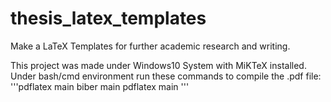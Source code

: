 # thesis_latex_templates
Make a LaTeX Templates for further academic research and writing.

This project was made under Windows10 System with MiKTeX installed.
Under bash/cmd environment run these commands to compile the .pdf file:
'''pdflatex main
   biber main
   pdflatex main
'''
